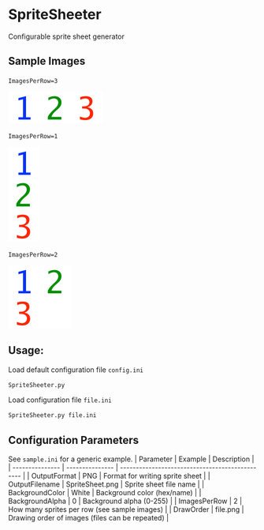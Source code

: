 # SpriteSheeter
Configurable sprite sheet generator

## Sample Images

`ImagesPerRow=3`

![alt text](https://github.com/jiinurppa/SpriteSheeter/raw/master/SpriteSheetHorizontal.png "Horizontal Sample Image")

`ImagesPerRow=1`

![alt text](https://github.com/jiinurppa/SpriteSheeter/raw/master/SpriteSheetVertical.png "Vertical Sample Image")

`ImagesPerRow=2`

![alt text](https://github.com/jiinurppa/SpriteSheeter/raw/master/SpriteSheet.png "Grid Sample Image")

## Usage:
Load default configuration file `config.ini`
```bash
SpriteSheeter.py
```
Load configuration file `file.ini`
```bash
SpriteSheeter.py file.ini
```

## Configuration Parameters
See `sample.ini` for a generic example.
| Parameter       | Example         | Description                                     |
| --------------- | --------------- | ----------------------------------------------- |
| OutputFormat    | PNG             | Format for writing sprite sheet                 |
| OutputFilename  | SpriteSheet.png | Sprite sheet file name                          |
| BackgroundColor | White           | Background color (hex/name)                     |
| BackgroundAlpha | 0               | Background alpha (0-255)                        |
| ImagesPerRow    | 2               | How many sprites per row (see sample images)    |
| DrawOrder       | file.png        | Drawing order of images (files can be repeated) |
